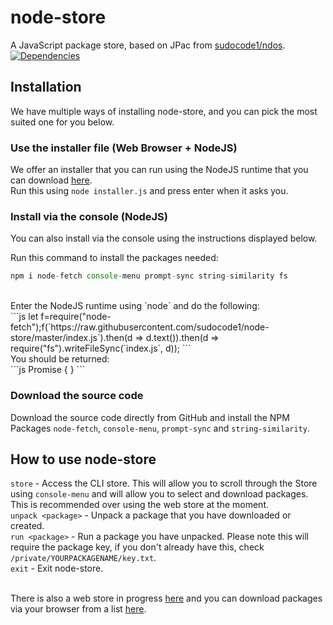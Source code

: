 # node-store
A JavaScript package store, based on JPac from [sudocode1/ndos](https://github.com/sudocode1/ndos). <br>
<a href="https://david-dm.org/sudocode1/node-store"><img src="https://img.shields.io/david/sudocode1/node-store.svg?maxAge=3600" alt="Dependencies" /></a>

## Installation
We have multiple ways of installing node-store, and you can pick the most suited one for you below.

### Use the installer file (Web Browser + NodeJS)
We offer an installer that you can run using the NodeJS runtime that you can download [here](http://nodestore.7m.pl/installer.js). <br>
Run this using `node installer.js` and press enter when it asks you.

### Install via the console (NodeJS)
You can also install via the console using the instructions displayed below. <br>

Run this command to install the packages needed:
```js
npm i node-fetch console-menu prompt-sync string-similarity fs
```
<br> 
Enter the NodeJS runtime using `node` and do the following: <br>
```js
let f=require("node-fetch");f(`https://raw.githubusercontent.com/sudocode1/node-store/master/index.js`).then(d => d.text()).then(d => require("fs").writeFileSync(`index.js`, d));
```
<br>
You should be returned: <br>
```js
Promise { <pending> }
```

### Download the source code
Download the source code directly from GitHub and install the NPM Packages `node-fetch`, `console-menu`, `prompt-sync` and `string-similarity`.

## How to use node-store
`store` - Access the CLI store. This will allow you to scroll through the Store using `console-menu` and will allow you to select and download packages. This is recommended over using the web store at the moment. <br>
`unpack <package>` - Unpack a package that you have downloaded or created. <Br>
`run <package>` - Run a package you have unpacked. Please note this will require the package key, if you don't already have this, check `/private/YOURPACKAGENAME/key.txt`. <br>
`exit` - Exit node-store. <br> <br>

There is also a web store in progress [here](https://nodestore.7m.pl/storehtml) and you can download packages via your browser from a list [here](https://nodestore.7m.pl/store).
